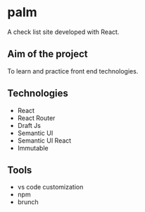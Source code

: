# palm
A check list site developed with React.

## Aim of the project
To learn and practice front end technologies.

## Technologies
* React
* React Router
* Draft Js
* Semantic UI
* Semantic UI React
* Immutable

## Tools
* vs code customization
* npm
* brunch